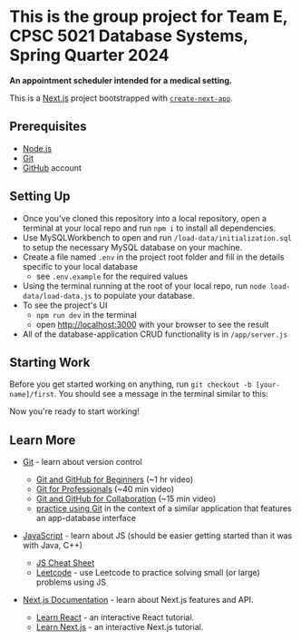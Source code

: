 # This is the group project for Team E, CPSC 5021 Database Systems, Spring Quarter 2024

**An appointment scheduler intended for a medical setting.**

This is a [Next.js](https://nextjs.org/) project bootstrapped with [`create-next-app`](https://github.com/vercel/next.js/tree/canary/packages/create-next-app).

## Prerequisites
- [Node.js](https://nodejs.org/en)
- [Git](https://git-scm.com/book/en/v2/Getting-Started-Installing-Git)
- [GitHub](https://github.com/) account

## Setting Up
- Once you've cloned this repository into a local repository, open a terminal at your local repo and run `npm i` to install all dependencies.
- Use MySQLWorkbench to open and run `/load-data/initialization.sql` to setup the necessary MySQL database on your machine.
- Create a file named `.env` in the project root folder and fill in the details specific to your local database 
    - see `.env.example` for the required values
- Using the terminal running at the root of your local repo, run `node load-data/load-data.js` to populate your database.
- To see the project's UI
    - `npm run dev` in the terminal 
    - open [http://localhost:3000](http://localhost:3000) with your browser to see the result
- All of the database-application CRUD functionality is in `/app/server.js`

## Starting Work
Before you get started working on anything, run `git checkout -b [your-name]/first`. You should see a message in the terminal similar to this: 


Now you're ready to start working!

## Learn More

- [Git](https://gist.github.com/brandon1024/14b5f9fcfd982658d01811ee3045ff1e) - learn about version control
    - [Git and GitHub for Beginners](https://www.youtube.com/watch?v=RGOj5yH7evk) (~1 hr video)
    - [Git for Professionals](https://www.youtube.com/watch?v=Uszj_k0DGsg) (~40 min video)
    - [Git and GitHub for Collaboration](https://www.youtube.com/watch?v=MnUd31TvBoU) (~15 min video)
    - [practice using Git](https://www.freecodecamp.org/learn/relational-database/learn-git-by-building-an-sql-reference-object/build-an-sql-reference-object) in the context of a similar application that features an app-database interface

- [JavaScript](https://github.com/mbeaudru/modern-js-cheatsheet) - learn about JS (should be easier getting started than it was with Java, C++)
    - [JS Cheat Sheet](https://htmlcheatsheet.com/js/)
    - [Leetcode](https://leetcode.com/) - use Leetcode to practice solving small (or large) problems using JS

- [Next.js Documentation](https://nextjs.org/docs) - learn about Next.js features and API.
    - [Learn React](https://nextjs.org/learn/react-foundations) - an interactive React tutorial.
    - [Learn Next.js](https://nextjs.org/learn) - an interactive Next.js tutorial.
